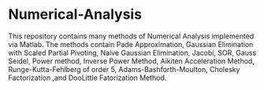 # Numerical-Analysis
This repository contains many methods of Numerical Analysis implemented via Matlab.
The methods contain Pade Approximation, Gaussian Elimination with Scaled Partial Pivoting, 
Naive Gaussian Elimination, Jacobi, SOR, Gauss Seidel, Power method, Inverse Power Method,
Aikiten Acceleration Method, Runge-Kutta-Fehlberg of order 5, 
Adams-Bashforth-Moulton, Cholesky Factorization ,and DooLittle Fatorization Method.
